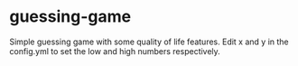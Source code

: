 # guessing-game
Simple guessing game with some quality of life features.
Edit x and y in the config.yml to set the low and high numbers respectively. 
